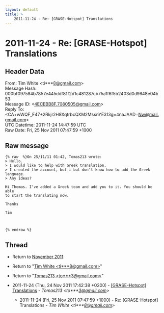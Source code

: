```yaml
---
layout: default
title: >
    2011-11-24 - Re: [GRASE-Hotspot] Translations
---
```


# 2011-11-24 - Re: [GRASE-Hotspot] Translations

## Header Data

From: Tim White \<ti***8@gmail.com\><br>
Message Hash: 000bf097584b7857e445ddf81f2d1c481287cb75a1f6f5b2403d0d9648e04b53<br>
Message ID: \<4ECEBB8F.7080505@gmail.com\><br>
Reply To: \<CA+wWQF_F47+2Rkjr2H8XqtrbcQXM2MssnYE313g=4naJAAD=Nw@mail.gmail.com\><br>
UTC Datetime: 2011-11-24 14:47:59 UTC<br>
Raw Date: Fri, 25 Nov 2011 07:47:59 +1000<br>

## Raw message

```
{% raw  %}On 25/11/11 01:42, Tomas213 wrote:
> Hello.
> I would like to help with Greek translation.
> I created the account, but i but don't know how to add the Greek language.
> Any ideas?

Hi Thomas. I've added a Greek team and add you to it. You should be able 
to start the translating now.

Thanks

Tim



{% endraw %}
```

## Thread

+ Return to [November 2011](/archive/2011/11)

+ Return to "[Tim White <ti***8<span>@</span>gmail.com>](/authors/ti___8_at_gmail_com)"
+ Return to "[Tomas213 <to***3<span>@</span>gmail.com>](/authors/to___3_at_gmail_com)"

+ 2011-11-24 (Thu, 24 Nov 2011 17:42:38 +0200) - [[GRASE-Hotspot] Translations](/archive/2011/11/ceac62197a35d5aef91ed791ef68caefc33b3bb5c3fab70c84d47fbf1677fd83) - _Tomas213 \<to***3@gmail.com\>_
  + 2011-11-24 (Fri, 25 Nov 2011 07:47:59 +1000) - Re: [GRASE-Hotspot] Translations - _Tim White \<ti***8@gmail.com\>_

